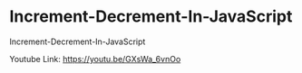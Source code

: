 # Increment-Decrement-In-JavaScript
Increment-Decrement-In-JavaScript

Youtube Link: https://youtu.be/GXsWa_6vnOo
